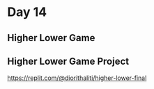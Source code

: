 # Day 14

## Higher Lower Game

## Higher Lower Game Project

https://replit.com/@diorithaliti/higher-lower-final
